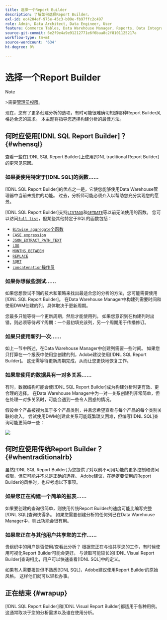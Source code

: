 ```yaml
---
title: 选择一个Report Builder
description: 了解如何选择Report Builder。
exl-id: ec4204ef-975e-45c3-b09e-fb97ffc2c497
role: Admin, Data Architect, Data Engineer, User
feature: Commerce Tables, Data Warehouse Manager, Reports, Data Integration
source-git-commit: 6e2f9e4a9e91212771e6f6baa8c2f8101125217a
workflow-type: tm+mt
source-wordcount: '634'
ht-degree: 0%

---
```


# 选择一个Report Builder

>[!NOTE]
>&#x200B;>需要[管理员权限](../../administrator/user-management/user-management.md)。

现在，您有了更多创建分析的选项，有时可能很难确切知道哪种Report Builder风格适合您的需求。 本主题将指导您选择构建分析的最佳方法。

## 何时应使用[!DNL SQL Report Builder]？ {#whensql}

查看一些在[!DNL SQL Report Builder]上使用[!DNL traditional Report Builder]的更常见原因。

### 如果要使用特定于[!DNL SQL]的函数……

[!DNL SQL Report Builder]的优点之一是，它使您能够使用Data Warehouse管理器中当前未提供的功能。 过去，分析师可能必须介入以帮助您充分实现您的愿景。

[!DNL SQL Report Builder]支持[`LISTAGG`](https://docs.aws.amazon.com/redshift/latest/dg/r_LISTAGG.html)和[`GETDATE`](https://docs.aws.amazon.com/redshift/latest/dg/r_GETDATE.html)等以前无法使用的函数。 您可以访问[`full list`](https://docs.aws.amazon.com/redshift/latest/dg/c_SQL_functions.html)，但某些其他特定于SQL的函数包括：

* [`Bitwise aggregate`个函数](https://docs.aws.amazon.com/redshift/latest/dg/c_bitwise_aggregate_functions.html)
* [`CASE expression`](https://docs.aws.amazon.com/redshift/latest/dg/r_CASE_function.html)
* [`JSON_EXTRACT_PATH_TEXT`](https://docs.aws.amazon.com/redshift/latest/dg/JSON_EXTRACT_PATH_TEXT.html)
* [`LOG`](https://docs.aws.amazon.com/redshift/latest/dg/r_LOG.html)
* [`MONTHS_BETWEEN`](https://docs.aws.amazon.com/redshift/latest/dg/r_MONTHS_BETWEEN_function.html)
* [`REPLACE`](https://docs.aws.amazon.com/redshift/latest/dg/r_REPLACE.html)
* [`SQRT`](https://docs.aws.amazon.com/redshift/latest/dg/r_SQRT.html)
* [`concatenation`操作员](https://docs.aws.amazon.com/redshift/latest/dg/r_concat_op.html)

### 如果你想做些测试……

如果您想尝试不同的技术和策略来找出最适合您的分析的方法，您可能需要使用[!DNL SQL Report Builder]。 在Data Warehouse Manager中构建列需要时间和使用DWM创建的列，具体取决于更新周期。

您最多只能等待一个更新周期，然后才能使用列。 如果您意识到在构建列时出错，则必须等待&#x200B;*两个*&#x200B;周期：一个最初填充该列，另一个周期用于传播修订。

### 如果只使用新列一次……

如上一节中所述，在Data Warehouse Manager中创建列需要一些时间。 如果您只打算在一个报表中使用您创建的列，Adobe建议使用[!DNL SQL Report Builder]。 这无需等待更新周期完成，从而让您更快地恢复工作。

### 如果您使用的数据具有一对多关系……

有时，数据结构可能会使[!DNL SQL Report Builder]成为构建分析时更有效、更合理的选择。 在Data Warehouse Manager中为一对一关系创建列非常简单，但在处理一对多关系时，可能会遇到一些令人困惑的情况。

假设单个产品被视为属于多个产品类别，并且您希望查看与每个产品的每个类别关联的收入。 尝试使用DWM创建此关系可能既繁琐又困难，但编写[!DNL SQL]查询可能更简单一些：

![](../../assets/When_should_I_use_the_RB_2.png)

## 何时应使用传统Report Builder？ {#whentraditionalrb}

虽然[!DNL SQL Report Builder]为您提供了对以前不可用功能的更多控制和访问权限，但它可能并不总是正确的选择。 Adobe建议，在确定要使用的Report Builder的风格时，也应考虑以下事项。

### 如果您正在构建一个简单的报表……

如果要创建的查询很简单，则使用传统Report Builder的速度可能比编写完整[!DNL SQL]查询快得多。 如果您需要创建分析的任何列已在Data Warehouse Manager中，则此功能会很有用。

### 如果您正在与其他用户共享您的工作……

贵组织中的用户是否使用/查看此分析？ 根据您正在与谁共享您的工作，有时候使用可视化Report Builder可能会更好。 与读取可能较长的[!DNL Visual Report Builder]查询相比，用户可以快速查看[!DNL SQL]中的定义。

如果有人需要报告但不熟悉[!DNL SQL]，Adobe建议使用Report Builder的原始风格。 这样他们就可以轻松办事。

## 正在结束 {#wrapup}

[!DNL SQL Report Builder]和[!DNL Visual Report Builder]都适用于各种用例。 这通常取决于您的分析需求以及谁在使用分析。
